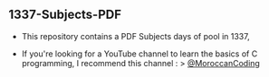 ## 1337-Subjects-PDF
 - This repository contains a PDF Subjects days of pool in 1337,


 - If you're looking for a YouTube channel to learn the basics of C programming, I recommend this channel :
       > [@MoroccanCoding](https://www.youtube.com/@MoroccanCoding)
